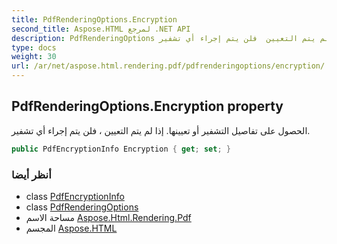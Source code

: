 ```yaml
---
title: PdfRenderingOptions.Encryption
second_title: Aspose.HTML لمرجع .NET API
description: PdfRenderingOptions ملكية. الحصول على تفاصيل التشفير أو تعيينها. إذا لم يتم التعيين  فلن يتم إجراء أي تشفير.
type: docs
weight: 30
url: /ar/net/aspose.html.rendering.pdf/pdfrenderingoptions/encryption/
---
```

## PdfRenderingOptions.Encryption property

الحصول على تفاصيل التشفير أو تعيينها. إذا لم يتم التعيين ، فلن يتم إجراء أي تشفير.

```csharp
public PdfEncryptionInfo Encryption { get; set; }
```

### أنظر أيضا

* class [PdfEncryptionInfo](../../../aspose.html.rendering.pdf.encryption/pdfencryptioninfo/)
* class [PdfRenderingOptions](../)
* مساحة الاسم [Aspose.Html.Rendering.Pdf](../../pdfrenderingoptions/)
* المجسم [Aspose.HTML](../../../)


